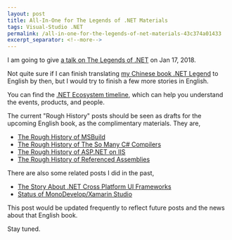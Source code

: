 ```yaml
---
layout: post
title: All-In-One for The Legends of .NET Materials
tags: Visual-Studio .NET
permalink: /all-in-one-for-the-legends-of-net-materials-43c374a01433
excerpt_separator: <!--more-->
---
```


I am going to give [a talk on The Legends of .NET](https://mvpdaysv-conference2017-1.busyconf.com/activities/59ebb3464ee06baeb80001c9) on Jan 17, 2018.

Not quite sure if I can finish translating [my Chinese book .NET Legend](http://dotnet.sxl.cn/) to English by then, but I would try to finish a few more stories in English.

You can find the [.NET Ecosystem timeline](http://corefx.strikingly.com/), which can help you understand the events, products, and people.

The current "Rough History" posts should be seen as drafts for the upcoming English book, as the complimentary materials. They are,

* [The Rough History of MSBuild](https://blog.lextudio.com/the-rough-history-of-msbuild-cc72a217fa98)
* [The Rough History of The So Many C# Compilers](https://blog.lextudio.com/the-rough-history-of-the-so-many-c-compilers-f3a85500707c)
* [The Rough History of ASP.NET on IIS](https://blog.lextudio.com/the-rough-history-of-asp-net-on-iis-8f49e2bcefcd)
* [The Rough History of Referenced Assemblies](https://blog.lextudio.com/the-rough-history-of-referenced-assemblies-7d752d92c18c)

There are also some related posts I did in the past,

* [The Story About .NET Cross Platform UI Frameworks](https://blog.lextudio.com/the-story-about-net-cross-platform-ui-frameworks-dd4a9433d0ea)
* [Status of MonoDevelop/Xamarin Studio](https://blog.lextudio.com/status-of-monodevelop-xamarin-studio-253da80d022c)

This post would be updated frequently to reflect future posts and the news about that English book.

Stay tuned.
